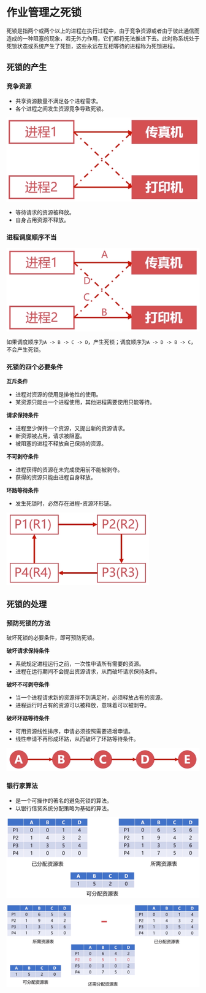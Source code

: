 # 作业管理之死锁

死锁是指两个或两个以上的进程在执行过程中，由于竞争资源或者由于彼此通信而造成的一种阻塞的现象，若无外力作用，它们都将无法推进下去。此时称系统处于死锁状态或系统产生了死锁，这些永远在互相等待的进程称为死锁进程。

## 死锁的产生

### 竞争资源

- 共享资源数量不满足各个进程需求。
- 各个进程之间发生资源竞争导致死锁。

![死锁](assets/dead-lock-resource.png)

- 等待请求的资源被释放。
- 自身占用资源不释放。

### 进程调度顺序不当

![死锁](assets/dead-lock-dispatch.png)

如果调度顺序为`A -> B -> C -> D`，产生死锁；调度顺序为`A -> D -> B -> C`，不会产生死锁。

### 死锁的四个必要条件

**互斥条件**

- 进程对资源的使用是排他性的使用。
- 某资源只能由一个进程使用，其他进程需要使用只能等待。

**请求保持条件**

- 进程至少保持一个资源，又提出新的资源请求。
- 新资源被占用，请求被阻塞。
- 被阻塞的进程不释放自己保持的资源。

**不可剥夺条件**

- 进程获得的资源在未完成使用前不能被剥夺。
- 获得的资源只能由进程自身释放。

**环路等待条件**

- 发生死锁时，必然存在进程-资源环形链。

![环形链](assets/dead-lock-ring-chain.png)

## 死锁的处理

### 预防死锁的方法

破坏死锁的必要条件，即可预防死锁。

**破坏请求保持条件**

- 系统规定进程运行之前，一次性申请所有需要的资源。
- 进程在运行期间不会提出资源请求，从而破坏请求保持条件。

**破坏不可剥夺条件**

- 当一个进程请求新的资源得不到满足时，必须释放占有的资源。
- 进程运行时占有的资源可以被释放，意味着可以被剥夺。

**破坏环路等待条件**

- 可用资源线性排序，申请必须按照需要递增申请。
- 线性申请不再形成环路，从而破坏了环路等待条件。

![资源线性申请](assets/resource-linear-apply.png)

### 银行家算法

- 是一个可操作的著名的避免死锁的算法。
- 以银行借贷系统分配策略为基础的算法。

![银行家算法](assets/banker-algorithm.png)

![银行家算法](assets/banker-algorithm-2.png)